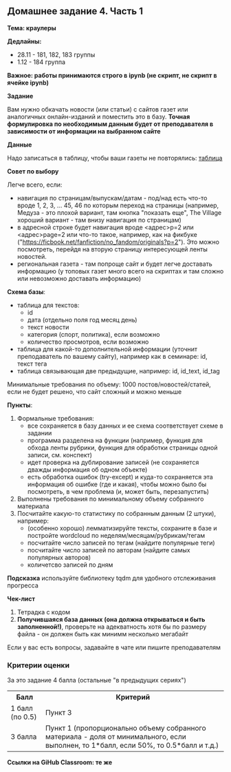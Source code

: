 ## Домашнее задание 4. Часть 1

**Тема: краулеры**

**Дедлайны:**
 
- 28.11 - 181, 182, 183 группы
- 1.12 - 184 группа

**Важное: работы принимаются строго в ipynb (не скрипт, не скрипт в ячейке ipynb)**

**Задание**

Вам нужно обкачать новости (или статьи) с сайтов газет или аналогичных онлайн-изданий и поместить это в базу. **Точная формулировка по необходимым данным будет от преподавателя в зависимости от информации на выбранном сайте**

**Данные**

Надо записаться в таблицу, чтобы ваши газеты не повторялись: [таблица](https://docs.google.com/spreadsheets/d/1Lhp7P-GPtzPrA8seYlZEO3lcDHLN4M9BmLCSxpje0FM/edit?usp=sharing)

**Совет по выбору**

Легче всего, если:

- навигация по страницам/выпускам/датам - под/над есть что-то вроде 1, 2, 3, ... 45, 46 по которым переход на страницы (например, Медуза - это плохой вариант, там кнопка "показать еще", The Village хороший вариант - там внизу навигация по страницам)
- в адресной строке будет навигация вроде <адрес>p=2 или  <адрес>page=2 или что-то такое, например, как на фикбуке ("https://ficbook.net/fanfiction/no_fandom/originals?p=2"). Это можно посмотреть, перейдя на вторую страницу интересующей ленты новостей.
- региональная газета - там попроще сайт и будет легче доставать информацию (у топовых газет много всего на скриптах и там сложно или невозможно доставать информацию)

**Схема базы**:

- таблица для текстов:
    - id
    - дата (отдельно поля год месяц день)
    - текст новости
    - категория (спорт, политика), если возможно
    - количество просмотров, если возможно
- таблица для какой-то дополнительной информации (уточнит преподаватель по вашему сайту), например как в семинаре: id, текст тега
- таблица связывающая две предыдущие, например: id, id_text, id_tag

Минимальные требования по объему: 1000 постов/новостей/статей, если не будет решено, что сайт сложный и можно меньше

**Пункты**:

1. Формальные требования:
    - все сохраняется в базу данных и ее схема соответствует схеме в задании
    - программа разделена на функции (например, функция для обхода ленты рубрики, функция для обработки страницы одной записи, см. конспект)
    - идет проверка на дублирование записей (не сохраняется дважды информация об одном объекте)
    - есть обработка ошибок (try-except) и куда-то сохраняется эта информация об ошибке (где и какая), чтобы можно было бы посмотреть, в чем проблема (и, может быть, перезапустить)
2. Выполнены требования по минимальному объему собранного материала
3. Посчитайте какую-то статистику по собранным данным (2 штуки), например:
    - (особенно хорошо) лемматизируйте тексты, сохраните в базе и постройте wordcloud по неделям/месяцам/рубрикам/тегам
    - посчитайте число записей по тегам (найдите популярные теги)
    - посчитайте число записей по авторам (найдите самых популярных авторов)
    - количетсво записей по дням

**Подсказка** используйте библиотеку tqdm для удобного отслеживания прогресса

**Чек-лист**

1. Тетрадка с кодом
2. **Получившаяся база данных (она должна открываться и быть заполненной!)**, проверьте на адекватность хотя бы по размеру файла - он должен быть как минимм несколько мегабайт

Если у вас есть вопросы, задавайте в чате или пишите преподавателям

### Критерии оценки

За это задание 4 балла (остальные "в предыдущих сериях")

<table>
    <tr><th>Балл</th><th>Критерий</th></tr>
    <tr><td>1 балл (по 0.5)</td><td>Пункт 3</td></tr>
    <tr><td>3 балла</td><td>Пункт 1 (пропорционально объему собранного материала - доля от минимального, если выполнен, то 1*балл, если 50%, то 0.5*балл и т.д.) </td></tr>
</table>


**Ссылки на GiHub Classroom: те же**
